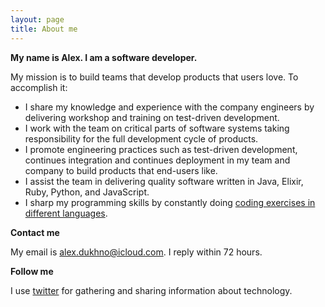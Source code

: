 ```yaml
---
layout: page
title: About me
---
```


**My name is Alex. I am a software developer.**

My mission is to build teams that develop products that users love. To accomplish it:

 * I share my knowledge and experience with the company engineers by delivering workshop and training on test-driven development.
 * I work with the team on critical parts of software systems taking responsibility for the full development cycle of products.
 * I promote engineering practices such as test-driven development, continues integration and continues deployment in my team and company to build products that end-users like.
 * I assist the team in delivering quality software written in Java, Elixir, Ruby, Python, and JavaScript.
 * I sharp my programming skills by constantly doing [coding exercises in different languages](https://github.com/alex-dukhno?utf8=✓&tab=repositories&q=tdd-katas&type=&language=).

**Contact me**

My email is [alex.dukhno@icloud.com](mailto:alex.dukhno@icloud.com). I reply within 72 hours.

**Follow me**

I use [twitter](https://twitter.com/alex_dukhno) for gathering and sharing information about technology.
